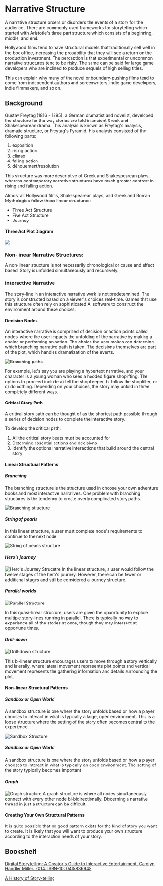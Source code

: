 # Narrative Structure

A narrative structure orders or disorders the events of a story for the audience. There are commonly used frameworks for storytelling which started with Aristotle's three part structure which consists of a beginning, middle, and end.

Hollywood films tend to have structural models that traditionally sell well in the box office, increasing the probability that they will see a return on the production investment. The perception is that experimental or uncommon narrative structures tend to be risky. The same can be said for large game developers who are inclined to produce sequels of high selling titles.

This can explain why many of the novel or boundary-pushing films tend to come from independent authors and screenwriters, indie game developers, indie filmmakers, and so on.

## Background

Gustav Freytag (1816 - 1895), a German dramatist and novelist, developed the structure for the way stories are told in ancient Greek and Shakespearean drama. This analysis is known as Freytag's analysis, dramatic structure, or Freytag's Pyramid. His analysis consisted of the following parts:

1. exposition
2. rising action
3. climax
4. falling action
5. dénouement/resolution

This structure was more descriptive of Greek and Shakespearean plays, whereas contemporary narrative structures have much greater contrast in rising and falling action.

Almost all Hollywood films, Shakespearean plays, and Greek and Roman Mythologies follow these linear structures:

- Three Act Structure
- Five Act Structure
- Journey

#### Three Act Plot Diagram

![](plot_diagram_reverse2.png)

### Non-linear Narrative Structures:
A non-linear structure is not necessarily chronological or cause and effect based. Story is unfolded simultaneously and recursively.

### Interactive Narrative
The story-line in an interactive narrative work is not predetermined. The story is constructed based on a viewer's choices real-time. Games that use this structure often rely on sophisticated AI software to construct the environment around these choices.

#### Decision Nodes
An interactive narrative is comprised of decision or action points called nodes, where the user impacts the unfolding of the narrative by making a choice or performing an action. The choice the user makes can determine which branching narrative path is taken. The decisions themselves are part of the plot, which handles dramatization of the events.


![Branching paths](../interactive-narrative-branching-paths.png)

For example, let's say you are playing a hypertext narrative, and your character is a young woman who sees a hooded figure shoplifting. The options to proceed include a) tell the shopkeeper, b) follow the shoplifter, or c) do nothing. Depending on your choices, the story may unfold in three completely different ways.

#### Critical Story Path 

A critical story path can be thought of as the shortest path possible through a series of decision nodes to complete the interactive story.

To develop the critical path:

1. All the critical story beats must be accounted for
2. Determine essential actions and decisions
3. Identify the optional narrative interactions that build around the central story

#### Linear Structural Patterns
##### Branching

The branching structure is the structure used in choose your own adventure books and most interactive narratives. One problem with branching structures is the tendency to create overly complicated story paths.

![Branching structure](../narrative-branching-structure.png)


##### String of pearls

In this linear structure, a user must complete node's requirements to continue to the next node.

![String of pearls structure](../narrative-string-of-pearls-structure.png)

##### Hero's journey

![Hero's Journey Strucutre](../narrative-journey-structure.png)
In the linear structure, a user would follow the twelve stages of the hero's journey. However, there can be fewer or additional stages and still be considered a journey structure.

##### Parallel worlds

![Parallel Structure](../narrative-parallel-structure.png)

In this quasi-linear structure, users are given the opportunity to explore multiple story-lines running in parallel. There is typically no way to experience all of the stories at once, though they may intersect at opportune times.

##### Drill-down
![Drill-down structure](../narrative-drill-down-structure.png)

This bi-linear structure encourages users to move through a story vertically and laterally, where lateral movement represents plot points and vertical movement represents the gathering information and details surrounding the plot.

#### Non-linear Structural Patterns

##### Sandbox or Open World

A sandbox structure is one where the story unfolds based on how a player chooses to interact in what is typically a large, open environment. This is a loose structure where the setting of the story often becomes central to the experience.

![Sandbox Structure](../narrative-sandbox-structure.png)

##### Sandbox or Open World

A sandbox structure is one where the story unfolds based on how a player chooses to interact in what is typically an open environment. The setting of the story typically becomes important

##### Graph
![Graph structure](../narrative-graph-structure.png)
A graph structure is where all nodes simultaneously connect with every other node bi-bidirectionally. Discerning a narrative thread in just a structure can be difficult.

#### Creating Your Own Structural Patterns

It is quite possible that no good pattern exists for the kind of story you want to create. It is likely that you will want to produce your own structure according to the interaction needs of your story.


## Bookshelf
[Digital Storytelling: A Creator's Guide to Interactive Entertainment. Carolyn Handler Miller. 2014. ISBN-10: 0415836948](http://www.amazon.com/Digital-Storytelling-creators-interactive-entertainment/dp/0415836948)

[A History of Story-telling]( https://openlibrary.org/books/OL7024013M/A_history_of_story-telling)
